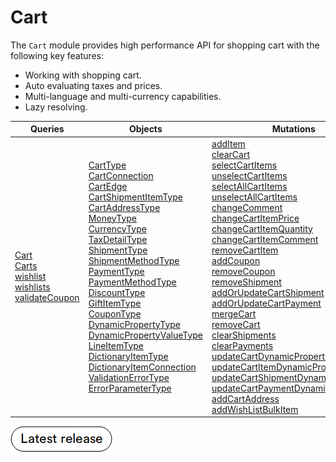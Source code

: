 # Cart

The `Cart` module provides high performance API for shopping cart with the following key features:

* Working with shopping cart.
* Auto evaluating taxes and prices.
* Multi-language and multi-currency capabilities.
* Lazy resolving.

| Queries                                                             	| Objects                      	| Mutations                                                               	|
|--------------------------------------------------------------------	|------------------------------	|--------------------------------------------------------------------------	|
| [Cart](queries/cart.md)<br> [Carts](queries/carts.md)<br> [wishlist](queries/wishlist.md)<br> [wishlists](queries/wishlists.md)<br> [validateCoupon](queries/validate-coupon.md)  | [CartType](objects/cart-type.md)<br> [CartConnection](objects/cart-connection.md)<br> [CartEdge](objects/cart-edge.md)<br> [CartShipmentItemType](objects/cart-shipment-item-type.md)<br> [CartAddressType](objects/cart-address-type.md)<br> [MoneyType](objects/money-type.md)<br> [CurrencyType](objects/currency-type.md)<br> [TaxDetailType](objects/tax-detail-type.md)<br> [ShipmentType](objects/shipment-type.md)<br> [ShipmentMethodType](objects/shipping-method-type.md)<br> [PaymentType](objects/payment-type.md)<br> [PaymentMethodType](objects/payment-method-type.md)<br> [DiscountType](objects/discount-type.md)<br> [GiftItemType](objects/gift-item-type.md)<br> [CouponType](objects/coupon-type.md)<br> [DynamicPropertyType](objects/dynamic-property-type.md)<br> [DynamicPropertyValueType](objects/dynamic-property-value-type.md)<br> [LineItemType](objects/line-item-type.md)<br> [DictionaryItemType](objects/dictionary-item-type.md)<br> [DictionaryItemConnection](objects/dictionary-item-connection.md)<br> [ValidationErrorType](objects/validation-error-type.md)<br> [ErrorParameterType](objects/error-parameter-type.md)|[addItem](mutations/add-item.md)<br> [clearCart](mutations/clear-cart.md)<br> [selectCartItems](mutations/selectCartItems.md)<br> [unselectCartItems](mutations/unselectCartItems.md)<br> [selectAllCartItems](mutations/selectAllCartItems.md)<br> [unselectAllCartItems](mutations/unselectAllCartItems.md)<br> [changeComment](mutations/change-comment.md)<br> [changeCartItemPrice](mutations/change-cart-item-price.md)<br> [changeCartItemQuantity](mutations/change-cart-item-quantity.md)<br> [changeCartItemComment](mutations/change-cart-item-comment.md)<br> [removeCartItem](mutations/remove-cart-item.md)<br> [addCoupon](mutations/add-coupon.md)<br> [removeCoupon](mutations/remove-coupon.md)<br> [removeShipment](mutations/remove-shipment.md)<br> [addOrUpdateCartShipment](mutations/add-or-update-cart-shipment.md)<br> [addOrUpdateCartPayment](mutations/add-or-update-cart-payment.md)<br> [mergeCart](mutations/merge-cart.md)<br> [removeCart](mutations/remove-cart.md)<br> [clearShipments](mutations/clear-shipments.md)<br>	[clearPayments](mutations/clear-payments.md)<br> [updateCartDynamicProperties](mutations/update-cart-payment-dynamic-properties.md)<br> [updateCartItemDynamicProperties](mutations/update-cart-item-dynamic-properties.md)<br> [updateCartShipmentDynamicProperties](mutations/update-cart-shipment-dynamic-properties.md)<br> [updateCartPaymentDynamicProperties](mutations/update-cart-payment-dynamic-properties.md)<br> [addCartAddress](mutations/add-cart-address.md)<br> [addWishListBulkItem](mutations/add-wish-list-bulk-item.md)<br> 	| 

[![Download module](../media/latest_release.png)](https://github.com/VirtoCommerce/vc-module-cart/releases)
